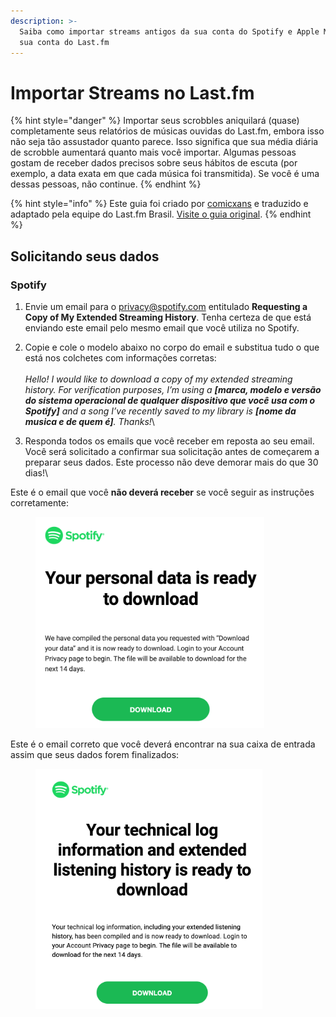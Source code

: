 ```yaml
---
description: >-
  Saiba como importar streams antigos da sua conta do Spotify e Apple Music na
  sua conta do Last.fm
---
```


# Importar Streams no Last.fm

{% hint style="danger" %}
Importar seus scrobbles aniquilará (quase) completamente seus relatórios de músicas ouvidas do Last.fm, embora isso não seja tão assustador quanto parece. Isso significa que sua média diária de scrobble aumentará quanto mais você importar. Algumas pessoas gostam de receber dados precisos sobre seus hábitos de escuta (por exemplo, a data exata em que cada música foi transmitida). Se você é uma dessas pessoas, não continue.
{% endhint %}

{% hint style="info" %}
Este guia foi criado por [comicxans](https://www.last.fm/user/comicxans) e traduzido e adaptado pela equipe do Last.fm Brasil. [Visite o guia original](https://docs.google.com/document/d/1IhFMol3wZs24uKnh2rbxHpLaxhETcfB8KqzYIkEW\_iM).
{% endhint %}

## Solicitando seus dados

### Spotify

1. Envie um email para o [privacy@spotify.com](mailto:privacy@spotify.com) entitulado **Requesting a Copy of My Extended Streaming History**. Tenha certeza de que está enviando este email pelo mesmo email que você utiliza no Spotify.
2. Copie e cole o modelo abaixo no corpo do email e substitua tudo o que está nos colchetes com informações corretas:\
   \
   _Hello! I would like to download a copy of my extended streaming history. For verification purposes, I’m using a **\[marca, modelo e versão do sistema operacional de qualquer dispositivo que você usa com o Spotify]** and a song I’ve recently saved to my library is **\[nome da musica e de quem é]**. Thanks!_\

3. Responda todos os emails que você receber em reposta ao seu email. Você será solicitado a confirmar sua solicitação antes de começarem a preparar seus dados. Este processo não deve demorar mais do que 30 dias!\


Este é o email que você **não deverá receber** se você seguir as instruções corretamente:

<figure><img src=".gitbook/assets/image (1).png" alt=""><figcaption></figcaption></figure>

Este é o email correto que você deverá encontrar na sua caixa de entrada assim que seus dados forem finalizados:

<figure><img src=".gitbook/assets/image (2).png" alt=""><figcaption></figcaption></figure>
